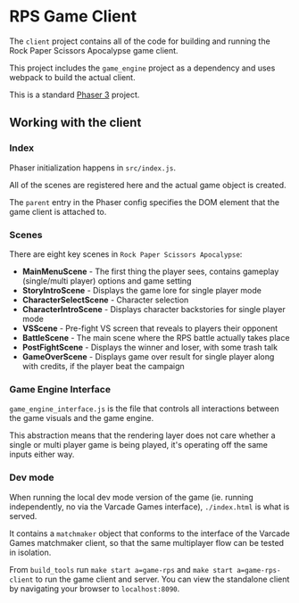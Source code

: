 # RPS Game Client

The `client` project contains all of the code for building and running the Rock Paper Scissors Apocalypse game client.

This project includes the `game_engine` project as a dependency and uses webpack to build the actual client.

This is a standard [Phaser 3](https://phaser.io/phaser3) project.

## Working with the client

### Index

Phaser initialization happens in `src/index.js`. 

All of the scenes are registered here and the actual game object is created.

The `parent` entry in the Phaser config specifies the DOM element that the game client is attached to.

### Scenes

There are eight key scenes in `Rock Paper Scissors Apocalypse`:

* **MainMenuScene** - The first thing the player sees, contains gameplay (single/multi player) options and game setting
* **StoryIntroScene** - Displays the game lore for single player mode
* **CharacterSelectScene** - Character selection
* **CharacterIntroScene** - Displays character backstories for single player mode
* **VSScene** - Pre-fight VS screen that reveals to players their opponent 
* **BattleScene** - The main scene where the RPS battle actually takes place
* **PostFightScene** - Displays the winner and loser, with some trash talk
* **GameOverScene** - Displays game over result for single player along with credits, if the player beat the campaign

### Game Engine Interface

`game_engine_interface.js` is the file that controls all interactions between the game visuals and the game engine. 

This abstraction means that the rendering layer does not care whether a single or multi player game is being played, it's operating off the same inputs either way.

### Dev mode

When running the local dev mode version of the game (ie. running independently, no via the Varcade Games interface), `./index.html` is what is served.

It contains a `matchmaker` object that conforms to the interface of the Varcade Games matchmaker client, so that the same multiplayer flow can be tested in isolation.

From `build_tools` run `make start a=game-rps` and `make start a=game-rps-client` to run the game client and server. You can view the standalone client by navigating your browser to `localhost:8090`.
